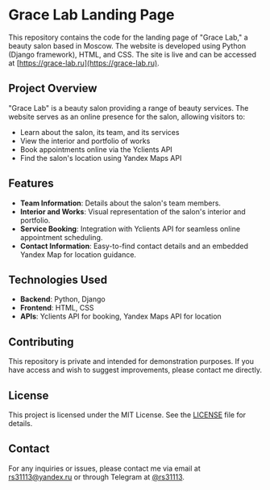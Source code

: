 # Grace Lab Landing Page

This repository contains the code for the landing page of "Grace Lab," a beauty salon based in Moscow. The website is developed using Python (Django framework), HTML, and CSS. The site is live and can be accessed at [https://grace-lab.ru](https://grace-lab.ru).

## Project Overview

"Grace Lab" is a beauty salon providing a range of beauty services. The website serves as an online presence for the salon, allowing visitors to:

- Learn about the salon, its team, and its services
- View the interior and portfolio of works
- Book appointments online via the Yclients API
- Find the salon's location using Yandex Maps API

## Features

- **Team Information**: Details about the salon's team members.
- **Interior and Works**: Visual representation of the salon's interior and portfolio.
- **Service Booking**: Integration with Yclients API for seamless online appointment scheduling.
- **Contact Information**: Easy-to-find contact details and an embedded Yandex Map for location guidance.

## Technologies Used

- **Backend**: Python, Django
- **Frontend**: HTML, CSS
- **APIs**: Yclients API for booking, Yandex Maps API for location

## Contributing

This repository is private and intended for demonstration purposes. If you have access and wish to suggest improvements, please contact me directly.

## License

This project is licensed under the MIT License. See the [LICENSE](LICENSE) file for details.

## Contact

For any inquiries or issues, please contact me via email at [rs31113@yandex.ru](mailto:rs31113@yandex.ru) or through Telegram at [@rs31113](https://t.me/rs31113).
